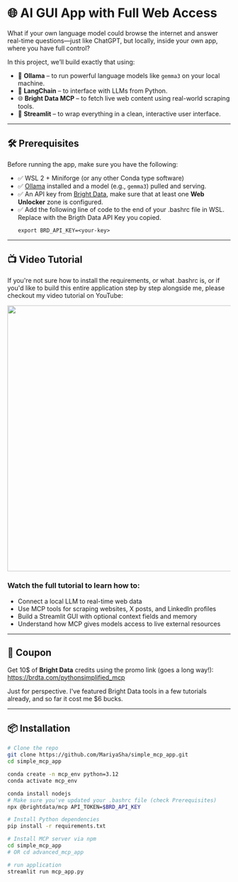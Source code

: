 # 🌐 AI GUI App with Full Web Access

What if your own language model could browse the internet and answer real-time questions—just like ChatGPT, but locally, inside your own app, where you have full control?

In this project, we’ll build exactly that using:

- 🧠 **Ollama** – to run powerful language models like `gemma3` on your local machine.
- 🔗 **LangChain** – to interface with LLMs from Python.
- 🌐 **Bright Data MCP** – to fetch live web content using real-world scraping tools.
- 🎨 **Streamlit** – to wrap everything in a clean, interactive user interface.

---

## 🛠️ Prerequisites

Before running the app, make sure you have the following:

- ✅ WSL 2 + Miniforge (or any other Conda type software)
- ✅ [Ollama](https://ollama.com) installed and a model (e.g., `gemma3`) pulled and serving.
- ✅ An API key from [Bright Data](https://brdta.com/pythonsimplified_mcp), make sure that at least one **Web Unlocker** zone is configured. 
- ✅ Add the following line of code to the end of your .bashrc file in WSL. Replace <your-key> with the Brigth Data API Key you copied.
    ```
    export BRD_API_KEY=<your-key>
    ```
---

## 📺 Video Tutorial

If you're not sure how to install the requirements, or what .bashrc is, or if you'd like to build this entire application step by step alongside me, please checkout my video tutorial on YouTube:

<a href="https://youtu.be/CBVVMhvvbHM"><img src="https://github.com/user-attachments/assets/04bfeed3-c77d-4a11-98dc-dec1aa9449ee" width=600px></a>

### Watch the full tutorial to learn how to:

- Connect a local LLM to real-time web data
- Use MCP tools for scraping websites, X posts, and LinkedIn profiles
- Build a Streamlit GUI with optional context fields and memory
- Understand how MCP gives models access to live external resources

---
## 💸 Coupon
Get 10$ of **Bright Data** credits using the promo link (goes a long way!):
<br>
https://brdta.com/pythonsimplified_mcp

Just for perspective. I've featured Bright Data tools in a few tutorials already, and so far it cost me $6 bucks.

---
## 📦 Installation

```bash
# Clone the repo
git clone https://github.com/MariyaSha/simple_mcp_app.git
cd simple_mcp_app

conda create -n mcp_env python=3.12
conda activate mcp_env

conda install nodejs
# Make sure you've updated your .bashrc file (check Prerequisites)
npx @brightdata/mcp API_TOKEN=$BRD_API_KEY

# Install Python dependencies
pip install -r requirements.txt

# Install MCP server via npm
cd simple_mcp_app
# OR cd advanced_mcp_app

# run application
streamlit run mcp_app.py
```
